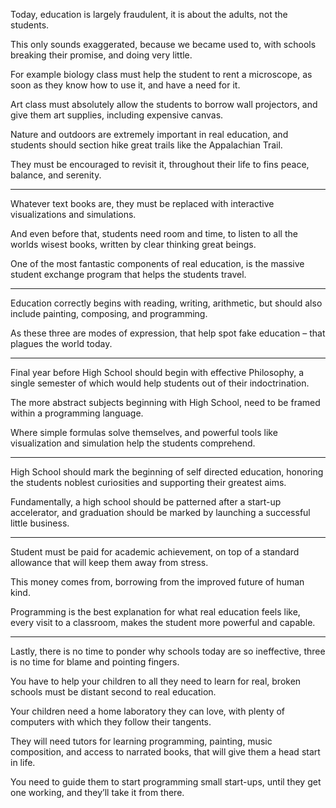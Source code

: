 Today, education is largely fraudulent,
it is about the adults, not the students.

This only sounds exaggerated, because we became used to,
with schools breaking their promise, and doing very little.

For example biology class must help the student to rent a microscope,
as soon as they know how to use it, and have a need for it.

Art class must absolutely allow the students to borrow wall projectors,
and give them art supplies, including expensive canvas.

Nature and outdoors are extremely important in real education,
and students should section hike great trails like the Appalachian Trail.

They must be encouraged to revisit it,
throughout their life to fins peace, balance, and serenity.

---

Whatever text books are,
they must be replaced with interactive visualizations and simulations.

And even before that, students need room and time,
to listen to all the worlds wisest books, written by clear thinking great beings.

One of the most fantastic components of real education,
is the massive student exchange program that helps the students travel.

---

Education correctly begins with reading, writing, arithmetic,
but should also include painting, composing, and programming.

As these three are modes of expression,
that help spot fake education – that plagues the world today.

---

Final year before High School should begin with effective Philosophy,
a single semester of which would help students out of their indoctrination.

The more abstract subjects beginning with High School,
need to be framed within a programming language.

Where simple formulas solve themselves,
and powerful tools like visualization and simulation help the students comprehend.

---

High School should mark the beginning of self directed education,
honoring the students noblest curiosities and supporting their greatest aims.

Fundamentally, a high school should be patterned after a start-up accelerator,
and graduation should be marked by launching a successful little business.

---

Student must be paid for academic achievement,
on top of a standard allowance that will keep them away from stress.

This money comes from,
borrowing from the improved future of human kind.

Programming is the best explanation for what real education feels like,
every visit to a classroom, makes the student more powerful and capable.

---

Lastly, there is no time to ponder why schools today are so ineffective,
three is no time for blame and pointing fingers.

You have to help your children to all they need to learn for real,
broken schools must be distant second to real education.

Your children need a home laboratory they can love,
with plenty of computers with which they follow their tangents.

They will need tutors for learning programming, painting, music composition,
and access to narrated books, that will give them a head start in life.

You need to guide them to start programming small start-ups,
until they get one working, and they’ll take it from there.
